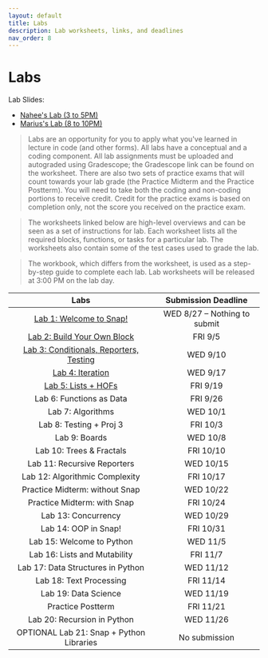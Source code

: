 ```yaml
---
layout: default
title: Labs
description: Lab worksheets, links, and deadlines
nav_order: 8
---
```

# Labs

Lab Slides:
- [Nahee's Lab (3 to 5PM)](https://drive.google.com/drive/folders/1YVFwyAh5wzAxKcUVONY9G8yhMJBvSBME?usp=drive_link)
- [Marius's Lab (8 to 10PM)](https://drive.google.com/drive/folders/1_Z6GmeIdKamfGKOkJNYxmgAQ2anunTPY?usp=sharing)

> Labs are an opportunity for you to apply what you've learned in lecture in code (and other forms). All labs have a conceptual and a coding component. All lab assignments must be uploaded and autograded using Gradescope; the Gradescope link can be found on the worksheet. There are also two sets of practice exams that will count towards your lab grade (the Practice Midterm and the Practice Postterm). You will need to take both the coding and non-coding portions to receive credit. Credit for the practice exams is based on completion only, not the score you received on the practice exam.

> The worksheets linked below are high-level overviews and can be seen as a set of instructions for lab. Each worksheet lists all the required blocks, functions, or tasks for a particular lab. The worksheets also contain some of the test cases used to grade the lab.

> The workbook, which differs from the worksheet, is used as a step-by-step guide to complete each lab. Lab worksheets will be released at 3:00 PM on the lab day. 

| Labs                                       | Submission Deadline       |
| :----:                                     | :----:                    |
| [Lab 1: Welcome to Snap!](/fa25/labs/lab01) | WED 8/27 – Nothing to submit |
| [Lab 2: Build Your Own Block](/fa25/labs/lab02) | FRI 9/5                 |
| [Lab 3: Conditionals, Reporters, Testing](/fa25/labs/lab03)     | WED 9/10                 |
| [Lab 4: Iteration](/fa25/labs/lab04)                         | WED 9/17                 |
| [Lab 5: Lists + HOFs](https://docs.google.com/document/d/17jmNoxaQpOpXAsiYdSxOV3fc7kgTVU74YTqMZ6MBBjk/edit?tab=t.0#heading=h.ew4i1encppj2)                         | FRI 9/19                 |
| Lab 6: Functions as Data                    | FRI 9/26                 |
| Lab 7: Algorithms                           | WED 10/1                 |
| Lab 8: Testing + Proj 3                     | FRI 10/3                 |
| Lab 9: Boards                               | WED 10/8                 |
| Lab 10: Trees & Fractals                    | FRI 10/10                |
| Lab 11: Recursive Reporters                 | WED 10/15                |
| Lab 12: Algorithmic Complexity              | FRI 10/17                |
| Practice Midterm: without Snap              | WED 10/22                |
| Practice Midterm: with Snap                 | FRI 10/24                |
| Lab 13: Concurrency                         | WED 10/29                |
| Lab 14: OOP in Snap!                        | FRI 10/31                |
| Lab 15: Welcome to Python                   | WED 11/5                 |
| Lab 16: Lists and Mutability                | FRI 11/7                 |
| Lab 17: Data Structures in Python           | WED 11/12                |
| Lab 18: Text Processing                     | FRI 11/14                |
| Lab 19: Data Science                        | WED 11/19                |
| Practice Postterm                           | FRI 11/21                |
| Lab 20: Recursion in Python                 | WED 11/26                |
| OPTIONAL Lab 21: Snap + Python Libraries    | No submission             |
